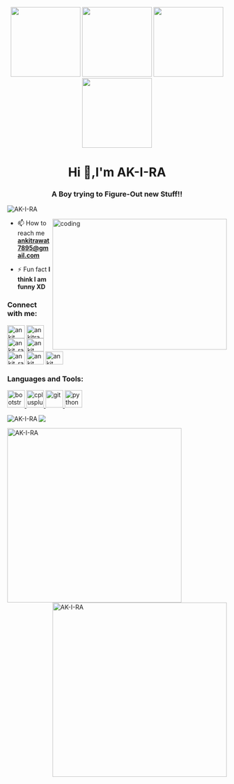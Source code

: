 <p align="center"> <img src="https://octodex.github.com/images/vinyltocat.png" height="160px" width="160px"> <img src="https://octodex.github.com/images/daftpunktocat-thomas.gif" height="160px" width="160px"> <img src="https://octodex.github.com/images/daftpunktocat-guy.gif" height="160px" width="160px"> <img src="https://octodex.github.com/images/Robotocat.png" height="160px" width="160px"></p>

<h1 align="center">Hi 👋,I'm AK-I-RA </h1>
<h3 align="center">A Boy trying to Figure-Out new Stuff!!</h3>

<p align="left"> <img src="https://komarev.com/ghpvc/?username=AK-I-RA&label=Profile%20views&color=129e00&style=plastic" alt="AK-I-RA" /> </p>
<img src="https://user-images.githubusercontent.com/72906508/103413160-32a1ad00-4b2d-11eb-8edb-32fbd28ea108.gif" alt="coding" width="400" height="300" align="right">



- 📫 How to reach me **ankitrawat7895@gmail.com**

- ⚡ Fun fact **I think I am funny XD**

<h3 align="left">Connect with me:</h3>
<p align="left">
<a href="https://linkedin.com/in/ankit rawat" target="blank"><img align="center" src="https://cdn.jsdelivr.net/npm/simple-icons@3.0.1/icons/linkedin.svg" alt="ankit rawat" height="30" width="40" /></a>
<a href="https://instagram.com/ankitrawat7895" target="blank"><img align="center" src="https://cdn.jsdelivr.net/npm/simple-icons@3.0.1/icons/instagram.svg" alt="ankitrawat7895" height="30" width="40" /></a>
<a href="https://www.codechef.com/users/ankit_rawat" target="blank"><img align="center" src="https://cdn.jsdelivr.net/npm/simple-icons@3.1.0/icons/codechef.svg" alt="ankit_rawat" height="30" width="40" /></a>
<a href="https://www.hackerrank.com/ankit rawat" target="blank"><img align="center" src="https://cdn.jsdelivr.net/npm/simple-icons@3.0.1/icons/hackerrank.svg" alt="ankit rawat" height="30" width="40" /></a>
<a href="https://codeforces.com/profile/ankit_rawat7895" target="blank"><img align="center" src="https://cdn.jsdelivr.net/npm/simple-icons@3.0.1/icons/codeforces.svg" alt="ankit_rawat7895" height="30" width="40" /></a>
<a href="https://www.hackerearth.com/ankit rawat" target="blank"><img align="center" src="https://cdn.jsdelivr.net/npm/simple-icons@3.0.1/icons/hackerearth.svg" alt="ankit rawat" height="30" width="40" /></a>
<a href="https://auth.geeksforgeeks.org/user/ankit rawat" target="blank"><img align="center" src="https://cdn.jsdelivr.net/npm/simple-icons@3.0.1/icons/geeksforgeeks.svg" alt="ankit rawat" height="30" width="40" /></a>
</p>

<h3 align="left">Languages and Tools:</h3>
<p align="left"> <a href="https://getbootstrap.com" target="_blank"> <img src="https://devicons.github.io/devicon/devicon.git/icons/bootstrap/bootstrap-plain.svg" alt="bootstrap" width="40" height="40"/> </a> <a href="https://www.w3schools.com/cpp/" target="_blank"> <img src="https://devicons.github.io/devicon/devicon.git/icons/cplusplus/cplusplus-original.svg" alt="cplusplus" width="40" height="40"/> </a> <a href="https://git-scm.com/" target="_blank"> <img src="https://www.vectorlogo.zone/logos/git-scm/git-scm-icon.svg" alt="git" width="40" height="40"/> </a> <a href="https://www.python.org" target="_blank"> <img src="https://devicons.github.io/devicon/devicon.git/icons/python/python-original.svg" alt="python" width="40" height="40"/> </a> </p>


<p><img align="left"  src="https://github-readme-stats.vercel.app/api/top-langs?username=AK-I-RA&show_icons=true&theme=radical" alt="AK-I-RA" /></p>

![](https://github.com/JayantGoel001/JayantGoel001/blob/master/footer.png)

<p><img align="left" width="400" src="https://github-readme-stats.vercel.app/api?username=AK-I-RA&show_icons=true&theme=radical" alt="AK-I-RA" /></p>

<p><img align="right" width="400" src="https://github-readme-streak-stats.herokuapp.com/?user=AK-I-RA&&theme=radical" alt="AK-I-RA" /></p>

